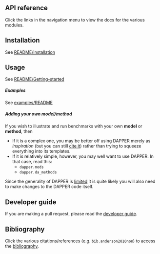 ## API reference

Click the links in the navigation menu to view
the docs for the various modules.

## Installation

See [README/Installation](https://github.com/nansencenter/DAPPER#installation)

## Usage

See [README/Getting-started](https://github.com/nansencenter/DAPPER#getting-started)

##### Examples

See [examples/README](https://github.com/nansencenter/DAPPER/tree/master/examples)

##### Adding your own model/method

If you wish to illustrate and run benchmarks with
your own **model** or **method**, then

- If it is a complex one, you may be better off using DAPPER
  merely as *inspiration* (but you can still
  [cite it](https://github.com/nansencenter/DAPPER#getting-started))
  rather than trying to squeeze everything into its templates.
- If it is relatively simple, however, you may well want to use DAPPER.
  In that case, read this:
    - `dapper.mods`
    - `dapper.da_methods`

Since the generality of DAPPER is
[limited](https://github.com/nansencenter/DAPPER#similar-projects)
it is quite likely you will also need to make changes to the DAPPER code itself.

## Developer guide

If you are making a pull request, please read the [developer guide](dev_guide).

## Bibliography

Click the various citations/references (e.g. `bib.anderson2010non`)
to access the [bibliography](bib).
